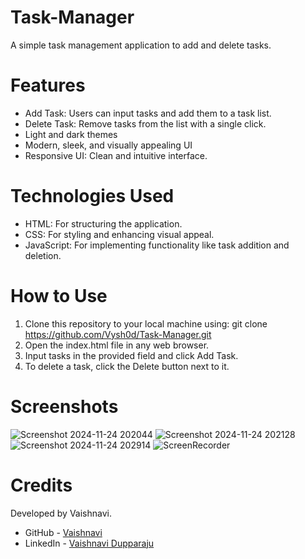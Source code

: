 # Task-Manager
A simple task management application to add and delete tasks.

# Features
- Add Task: Users can input tasks and add them to a task list.
- Delete Task: Remove tasks from the list with a single click.
- Light and dark themes
- Modern, sleek, and visually appealing UI
- Responsive UI: Clean and intuitive interface.

# Technologies Used
- HTML: For structuring the application.
- CSS: For styling and enhancing visual appeal.
- JavaScript: For implementing functionality like task addition and deletion.

# How to Use
1. Clone this repository to your local machine using:
   git clone https://github.com/Vysh0d/Task-Manager.git
2. Open the index.html file in any web browser.
3. Input tasks in the provided field and click Add Task.
4. To delete a task, click the Delete button next to it.

# Screenshots
![Screenshot 2024-11-24 202044](https://github.com/user-attachments/assets/a2fd3f35-0380-4c8d-ac53-d502ec06a91d)
![Screenshot 2024-11-24 202128](https://github.com/user-attachments/assets/4c224ffe-ae4d-48fe-8f7d-b9b9f8c37682)
![Screenshot 2024-11-24 202914](https://github.com/user-attachments/assets/5c2f5f12-c856-4869-bc7c-593c69ed43d6)
![ScreenRecorder](https://github.com/user-attachments/assets/c26d29ee-68eb-4d97-aa3e-aa6102b983f5)



# Credits
Developed by Vaishnavi.
- GitHub - [Vaishnavi](https://github.com/vysh0d)
- LinkedIn - [Vaishnavi Dupparaju](https://www.linkedin.com/in/vaishnavi-dupparaju-851903339/)









